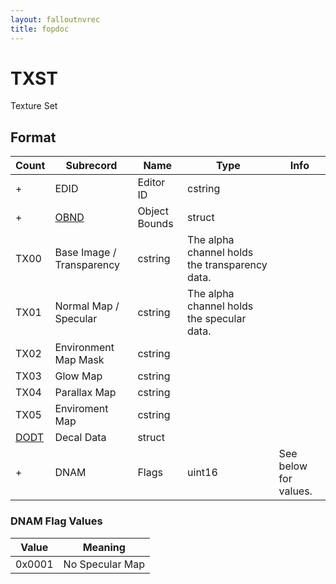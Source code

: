 ```yaml
---
layout: falloutnvrec
title: fopdoc
---
```

TXST
====

Texture Set

## Format

Count | Subrecord | Name | Type | Info
------|-------|------|------|-----
+ | EDID | Editor ID | cstring |
+ | [OBND](Subrecords/OBND.md) | Object Bounds | struct |
 | TX00 | Base Image / Transparency | cstring | The alpha channel holds the transparency data.
 | TX01 | Normal Map / Specular | cstring | The alpha channel holds the specular data.
 | TX02 | Environment Map Mask | cstring |
 | TX03 | Glow Map | cstring |
 | TX04 | Parallax Map | cstring |
 | TX05 | Enviroment Map | cstring |
 | [DODT](Subrecords/DODT.md) | Decal Data | struct |
+ | DNAM | Flags | uint16 | See below for values.
 

### DNAM Flag Values

Value | Meaning
------|--------
0x0001 | No Specular Map
